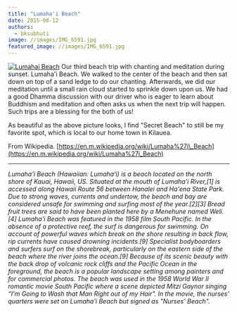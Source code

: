 ```yaml
---
title: "Lumaha'i Beach"
date: 2015-08-12
authors: 
  - bksubhuti
image: //images/IMG_6591.jpg
featured_image: //images/IMG_6591.jpg
---
```


[![Lumahai Beach](assets/images/IMG_6591.jpg)](https://subhuti.withmetta.net/wp-content/uploads/2015/08/IMG_6591.jpg) Our third beach trip with chanting and meditation during sunset. Lumaha'i Beach. We walked to the center of the beach and then sat down on top of a sand ledge to do our chanting. Afterwards, we did our meditation until a small rain cloud started to sprinkle down upon us. We had a good Dhamma discussion with our driver who is eager to learn about Buddhism and meditation and often asks us when the next trip will happen. Such trips are a blessing for the both of us!

As beautiful as the above picture looks, I find "Secret Beach" to still be my favorite spot, which is local to our home town in Kilauea.

From Wikipedia. [https://en.m.wikipedia.org/wiki/Lumaha%27i\_Beach](https://en.m.wikipedia.org/wiki/Lumaha%27i_Beach)

* * *

_Lumaha'i Beach (Hawaiian: Lumahaʻi) is a beach located on the north shore of Kauai, Hawaii, US. Situated at the mouth of Lumaha'i River,\[1\] is accessed along Hawaii Route 56 between Hanalei and Ha'ena State Park. Due to strong waves, currents and undertow, the beach and bay are considered unsafe for swimming and surfing most of the year.\[2\]\[3\] Bread fruit trees are said to have been planted here by a Menehune named Weli.\[4\] Lumaha'i Beach was featured in the 1958 film South Pacific._  _In the absence of a protective reef, the surf is dangerous for swimming. On account of powerful waves which break on the shore resulting in back flow, rip currents have caused drowning incidents.\[9\] Specialist bodyboarders and surfers surf on the shorebreak, particularly on the eastern side of the beach where the river joins the ocean.\[9\] Because of its scenic beauty with the back drop of volcanic rock cliffs and the Pacific Ocean in the foreground, the beach is a popular landscape setting among painters and for commercial photos. The beach was used in the 1958 World War II romantic movie South Pacific where a scene depicted Mitzi Gaynor singing “I'm Going to Wash that Man Right out of my Hair". In the movie, the nurses' quarters were set on Lumaha'i Beach but signed as "Nurses’ Beach"._